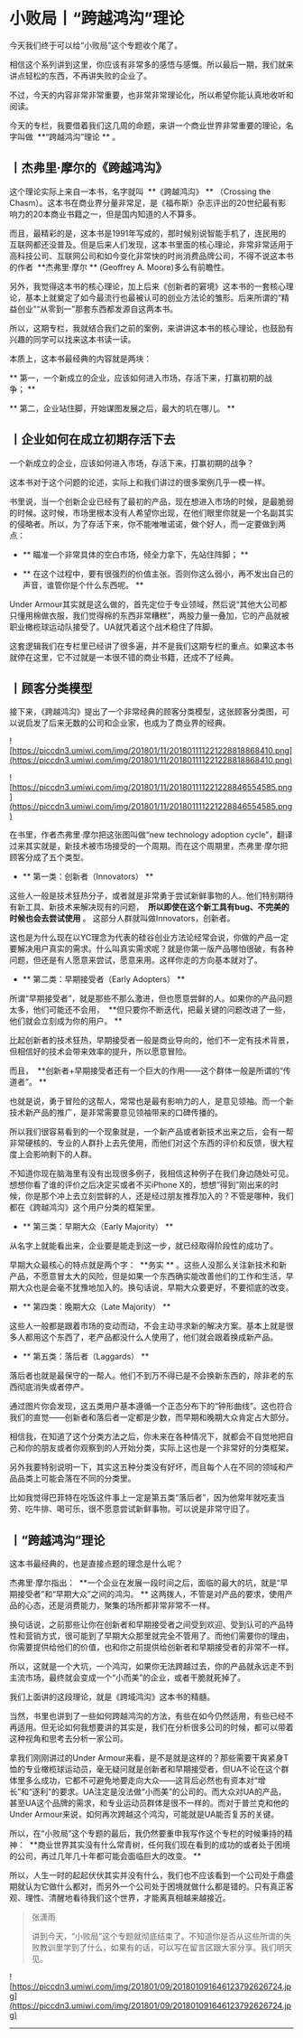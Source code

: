 # 小败局丨“跨越鸿沟”理论

今天我们终于可以给“小败局”这个专题收个尾了。

相信这个系列讲到这里，你应该有非常多的感悟与感慨。所以最后一期，我们就来讲点轻松的东西，不再讲失败的企业了。

不过，今天的内容非常非常重要，也非常非常理论化，所以希望你能认真地收听和阅读。

今天的专栏，我要借着我们这几周的命题，来讲一个商业世界非常重要的理论，名字叫做  **“跨越鸿沟”理论 ** 。

## 丨杰弗里·摩尔的《跨越鸿沟》

这个理论实际上来自一本书，名字就叫  **《跨越鸿沟》 ** （Crossing the Chasm）。这本书在商业界分量非常足，是《福布斯》杂志评出的20世纪最有影响力的20本商业书籍之一，但是国内知道的人不算多。

而且，最精彩的是，这本书是1991年写成的，那时候别说智能手机了，连民用的互联网都还没普及。但是后来人们发现，这本书里面的核心理论，非常非常适用于高科技公司、互联网公司和如今变化非常快的时尚消费品牌公司，不得不说这本书的作者  **杰弗里·摩尔 ** (Geoffrey A. Moore)多么有前瞻性。

另外，我觉得这本书的核心理论，加上后来《创新者的窘境》这本书的一套核心理论，基本上就奠定了如今最流行也最被认可的创业方法论的雏形。后来所谓的“精益创业”“从零到一”那套东西都发源自这两本书。

所以，这期专栏，我就结合我们之前的案例，来讲讲这本书的核心理论，也鼓励有兴趣的同学可以找来这本书读一读。

本质上，这本书最经典的内容就是两块：

 ** 第一，一个新成立的企业，应该如何进入市场，存活下来，打赢初期的战争； **

 ** 第二，企业站住脚，开始谋图发展之后，最大的坑在哪儿。 **

## 丨企业如何在成立初期存活下去

一个新成立的企业，应该如何进入市场，存活下来，打赢初期的战争？

这本书对于这个问题的论述，实际上和我们讲过的很多案例几乎一模一样。

书里说，当一个创新企业已经有了最初的产品，现在想进入市场的时候，是最脆弱的时候。这时候，市场里根本没有人希望你出现，在他们眼里你就是一个名副其实的侵略者。所以，为了存活下来，你不能唯唯诺诺，做个好人，而一定要做到两点：

* ** 瞄准一个非常具体的空白市场，倾全力拿下，先站住阵脚； ** 

* ** 在这个过程中，要有很强烈的价值主张。否则你这么弱小，再不发出自己的声音，谁管你是个什么东西呢。 ** 

Under Armour其实就是这么做的，首先定位于专业领域，然后说“其他大公司都只懂用棉做衣服，我们觉得棉的东西非常糟糕”，两股力量一叠加，它的产品就被职业橄榄球运动队接受了。UA就凭着这个战术稳住了阵脚。

这套逻辑我们在专栏里已经讲了很多遍，并不是我们这期专栏的重点。如果这本书就停在这里，它不过就是一本很不错的商业书籍，还成不了经典。

## 丨顾客分类模型

接下来，《跨越鸿沟》提出了一个非常经典的顾客分类模型，这张顾客分类图，可以说启发了后来无数的公司和企业家，也成为了商业界的经典。

![https://piccdn3.umiwi.com/img/201801/11/201801111221228818868410.png](https://piccdn3.umiwi.com/img/201801/11/201801111221228818868410.png)

![https://piccdn3.umiwi.com/img/201801/11/201801111221228846554585.png](https://piccdn3.umiwi.com/img/201801/11/201801111221228846554585.png)

在书里，作者杰弗里·摩尔把这张图叫做“new technology adoption cycle”，翻译过来其实就是，新技术被市场接受的一个周期。而在这个周期里，杰弗里·摩尔把顾客分成了五个类型。

* ** 第一类：创新者（Innovators） ** 

这些人一般是技术狂热分子，或者就是非常勇于尝试新鲜事物的人。他们特别期待有新工具、新技术来解决现有的问题，  **所以即使在这个新工具有bug、不完美的时候也会去尝试使用** 。 这部分人群就叫做Innovators，创新者。

这也是为什么现在以YC理念为代表的硅谷创业方法论经常会说，你做的产品一定要解决用户真实的需求。什么叫真实需求呢？就是你第一版产品哪怕很破，有各种问题，但还是有人愿意来尝试，愿意来用。这样你走的方向基本就对了。

* ** 第二类：早期接受者（Early Adopters） ** 

所谓“早期接受者”，就是那些不那么激进，但也愿意尝鲜的人。如果你的产品问题太多，他们可能还不会用，  **但只要你不断迭代，把最关键的问题改进了一些，他们就会立刻成为你的用户。 **

比起创新者的技术狂热，早期接受者一般是商业导向的，他们不一定有技术背景，但相信好的技术会带来效率的提升，所以愿意冒险。

而且，  **创新者+早期接受者还有一个巨大的作用——这个群体一般是所谓的“传道者”。 **

也就是说，勇于冒险的这帮人，常常也是最有影响力的人，是意见领袖。而一个新技术新产品的推广，是非常需要意见领袖带来的口碑传播的。

所以我们很容易看到的一个现象就是，一个新产品或者新技术出来之后，会有一帮非常硬核的、专业的人群扑上去先使用，而他们对这个东西的评价和反馈，很大程度上会影响剩下的人群。

不知道你现在脑海里有没有出现很多例子，我相信这种例子在我们身边随处可见。想想你看了谁的评价之后决定买或者不买iPhone X的，想想“得到”刚出来的时候，你是那个冲上去立刻尝鲜的人，还是经过朋友推荐加入的？不管是哪种，我们都在《跨越鸿沟》这个用户分类的框架里。

* ** 第三类：早期大众（Early Majority） ** 

从名字上就能看出来，企业要是能走到这一步，就已经取得阶段性的成功了。

早期大众最核心的特点就是两个字：  **务实 ** 。这些人没那么关注新技术和新产品，不愿意冒太大的风险，但是如果一个东西确实能改善他们的工作和生活，早期大众也是会毫不犹豫地加入的。换句话说，早期大众要更好，不要彻底的改变。

* ** 第四类：晚期大众（Late Majority） ** 

这些人一般都是跟着市场的变动而动，不会主动寻求新的解决方案。基本上就是很多人都用这个东西了，老产品都没什么人使用了，他们就会跟着换成新产品。

* ** 第五类：落后者（Laggards） ** 

落后者也就是最保守的一帮人。他们不到万不得已是不会换新东西的，除非老的东西彻底消失或者停产。

通过图片你会发现，这五类用户基本遵循一个正态分布下的“钟形曲线”。这也符合我们的直觉——创新者和落后者一定都是少数，而早期和晚期大众肯定占大部分。

相信我，在知道了这个分类方法之后，你未来在各种情况下，就都会不自觉地把自己和你的朋友或者你观察到的人开始分类，实际上这也是一个非常好的分类框架。

另外我要特别说明一下，其实这五种分类没有好坏，而且每个人在不同的领域和产品品类上可能会落在不同的分类里。

比如我觉得巴菲特在吃饭这件事上一定是第五类“落后者”，因为他常年就吃麦当劳、吃牛排、喝可乐，很不愿意尝试新鲜事物。可以说是非常守旧了。

## 丨“跨越鸿沟”理论

这本书最经典的，也是直接点题的理念是什么呢？

杰弗里·摩尔指出：  **一个企业在发展一段时间之后，面临的最大的坑，就是“早期接受者”和“早期大众”之间的鸿沟。 ** 这两拨人，不管是对产品的要求，使用产品的心态，还是消费能力，聚集的场所都非常非常不一样。

换句话说，之前那些让你在创新者和早期接受者之间受到欢迎、受到认可的产品特性和营销方式，很可能到了早期大众那里就完全不管用了。而他们需要你的理由，你需要提供给他们的价值，也和你之前提供给创新者和早期接受者的非常不一样。

所以，这就是一个大坑，一个鸿沟，如果你无法跨越过去，你的产品就永远走不到主流市场，最终就会变成一个“小而美”的企业，或者干脆就死掉了。

我们上面讲的这段理论，就是《跨域鸿沟》这本书的精髓。

当然，书里也讲到了一些如何跨越鸿沟的方法，有些在如今仍然适用，有些已经不再适用。但无论如何我想要讲的其实是，我们在分析很多公司的时候，都可以带着这种视角和思考去分析一家公司。

拿我们刚刚讲过的Under Armour来看，是不是就是这样的？那些需要干爽紧身T恤的专业橄榄球运动员，毫无疑问就是创新者和早期接受者，但UA不论在这个群体里多么成功，它都不可避免地要走向大众——这背后必然也有资本对“增长”和“逐利”的要求。UA注定是没法做“小而美”的公司的。而大众对UA的产品，甚至UA这个品牌的需求，和专业运动员群体是很不一样的。而对于普兰克和他的Under Armour来说，如何再次跨越这个鸿沟，可能就是UA能否复苏的关键。

所以，在“小败局”这个专题的最后，我仍然要重申我写作这个专栏的时候秉持的精神：  **商业世界其实没有什么常青树，任何我们现在看到的成功的或者处于困境的公司，再过几年几十年都可能会面临巨大的改变。 **

所以，人生一时的起起伏伏其实并没有什么，我们也不应该看到一个公司处于鼎盛期就认为它做什么都对，而另外一个公司处于困境就做什么都是错的。只有真正客观、理性、清醒地看待我们这个世界，才能离真相越来越接近。

> 张潇雨
> 
> 讲到今天，“小败局”这个专题就彻底结束了。不知道你是否从这些所谓的失败教训里学到了什么，如果有的话，可以写在留言区跟大家分享。我们明天见。

![https://piccdn3.umiwi.com/img/201801/09/201801091646123792626724.jpg](https://piccdn3.umiwi.com/img/201801/09/201801091646123792626724.jpg)

---
